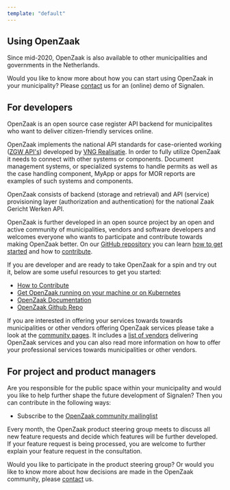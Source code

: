```yaml
---
template: "default"
---
```


## Using OpenZaak

Since mid-2020, OpenZaak is also available to other municipalities and governments in the Netherlands.

Would you like to know more about how you can start using OpenZaak in your municipality? Please [contact](/en/contact/) us for an (online) demo of Signalen.

## For developers
OpenZaak is an open source case register API backend for municipalites who want to deliver citizen-friendly services online.

OpenZaak implements the national API standards for case-oriented working ([ZGW API's](https://github.com/VNG-Realisatie/gemma-zaken)) developed by [VNG Realisatie](https://www.vngrealisatie.nl/). In order to fully utilize OpenZaak it needs to connect with other systems or components. Document management systems, or specialized systems to handle permits as well as the case handling component, MyApp or apps for MOR reports are examples of such systems and components.

OpenZaak consists of backend (storage and retrieval) and API (service) provisioning layer (authorization and authentication) for the national Zaak Gericht Werken API.

OpenZaak is further developed in an open source project by an open and active community of municipalities, vendors and software developers and welcomes everyone who wants to participate and contribute towards making OpenZaak better. On our [GitHub repository](https://github.com/open-zaak/open-zaak) you can learn [how to get started](https://open-zaak.readthedocs.io/en/latest/installation/index.html#installation-index) and how to [contribute](https://github.com/open-zaak/open-zaak/blob/master/CONTRIBUTING.md).

If you are developer and are ready to take OpenZaak for a spin and try out it, below are some useful resources to get you started:

* [How to Contribute](https://github.com/open-zaak/open-zaak/blob/master/CONTRIBUTING.md)
* [Get OpenZaak running on your machine or on Kubernetes](https://open-zaak.readthedocs.io/en/latest/installation/index.html)
* [OpenZaak Documentation](https://open-zaak.readthedocs.io/en/latest/introduction/index.html)
* [OpenZaak Github Repo](https://github.com/open-zaak/open-zaak)

If you are interested in offering your services towards towards municipalities or other vendors offering OpenZaak services please take a look at the [community pages](/community). It includes a [list of vendors](/community) delivering OpenZaak services and you can also read more information on how to offer your professional services towards municipalities or other vendors.

## For project and product managers

Are you responsible for the public space within your municipality and would you like to help further shape the future development of Signalen?
Then you can contribute in the following ways:

- Subscribe to the [OpenZaak community mailinglist](https://lists.publiccode.net/mailman/postorius/lists/openzaak-discuss.lists.publiccode.net/)

Every month, the OpenZaak product steering group meets to discuss all new feature requests and decide which features will be further developed. If your feature request is being processed, you are welcome to further explain your feature request in the consultation.

Would you like to participate in the product steering group? Or would you like to know more about how decisions are made in the OpenZaak community, please [contact](/en/contact/) us.
